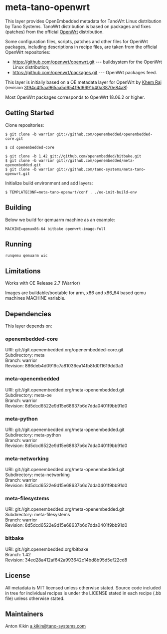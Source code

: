 # meta-tano-openwrt

This layer provides OpenEmbedded metadata for TanoWrt Linux distribution by Tano Systems. TanoWrt distribution is based on packages and fixes (patches) from the official [OpenWrt](https://openwrt.org/) distribution.

Some configuration files, scripts, patches and other files for OpenWrt packages, including descriptions in recipe files, are taken from the official OpenWrt repositories:
- https://github.com/openwrt/openwrt.git --- buildsystem for the OpenWrt Linux distribution;
- https://github.com/openwrt/packages.git --- OpenWrt packages feed.

This layer is initially based on a OE metadata layer for OpenWrt by [Khem Raj](https://github.com/kraj/meta-openwrt) (revision [3f94c4f5aa965aa5d65419d6691b40a3870e84a8](https://github.com/kraj/meta-openwrt/commit/3f94c4f5aa965aa5d65419d6691b40a3870e84a8))

Most OpenWrt packages corresponds to OpenWrt 18.06.2 or higher.

## Getting Started

Clone repositories:
```
$ git clone -b warrior git://github.com/openembedded/openembedded-core.git

$ cd openembedded-core

$ git clone -b 1.42 git://github.com/openembedded/bitbake.git
$ git clone -b warrior git://github.com/openembedded/meta-openembedded.git
$ git clone -b warrior git://github.com/tano-systems/meta-tano-openwrt.git
```

Initialize build environment and add layers:
```
$ TEMPLATECONF=meta-tano-openwrt/conf . ./oe-init-build-env
```

## Building

Below we build for qemuarm machine as an example:
```
MACHINE=qemux86-64 bitbake openwrt-image-full
```


## Running

```
runqemu qemuarm wic
```

## Limitations

Works with OE Release 2.7 (Warrior)

Images are buildable/bootable for arm, x86 and x86_64 based qemu machines MACHINE variable.

## Dependencies

This layer depends on:

### openembedded-core
URI: git://git.openembedded.org/openembedded-core.git  
Subdirectory: meta  
Branch: warrior  
Revision: 886deb4d0919c7a81036ea14fb8fd0f1619dd3a3

### meta-openembedded
URI: git://git.openembedded.org/meta-openembedded.git  
Subdirectory: meta-oe  
Branch: warrior  
Revision: 8d5dcd6522e9d15e68637b6d7dda0401f9bb91d0

### meta-python
URI: git://git.openembedded.org/meta-openembedded.git  
Subdirectory: meta-python  
Branch: warrior  
Revision: 8d5dcd6522e9d15e68637b6d7dda0401f9bb91d0

### meta-networking
URI: git://git.openembedded.org/meta-openembedded.git  
Subdirectory: meta-networking  
Branch: warrior  
Revision: 8d5dcd6522e9d15e68637b6d7dda0401f9bb91d0

### meta-filesystems
URI: git://git.openembedded.org/meta-openembedded.git  
Subdirectory: meta-filesystems  
Branch: warrior  
Revision: 8d5dcd6522e9d15e68637b6d7dda0401f9bb91d0

### bitbake
URI: git://git.openembedded.org/bitbake  
Branch: 1.42  
Revision: 34ed28a412af642a993642c14bd8b95d5ef22cd8


## License

All metadata is MIT licensed unless otherwise stated. Source code included
in tree for individual recipes is under the LICENSE stated in each recipe
(.bb file) unless otherwise stated.

## Maintainers

Anton Kikin <a.kikin@tano-systems.com>
